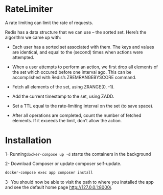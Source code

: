 # RateLimiter

A rate limiting can limit the rate of requests.

Redis has a data structure that we can use – the sorted set. Here’s the algorithm we came up with:

- Each user has a sorted set associated with them. The keys and values are identical, and equal to the (second) times when actions were attempted.

- When a user attempts to perform an action, we first drop all elements of the set which occured before one interval ago. This can be accomplished with Redis’s ZREMRANGEBYSCORE command. 

- Fetch all elements of the set, using ZRANGE(0, -1).

- Add the current timestamp to the set, using ZADD.

- Set a TTL equal to the rate-limiting interval on the set (to save space).

- After all operations are completed, count the number of fetched elements. If it exceeds the limit, don’t allow the action.


# Installation

1- Running`docker-compose up -d` starts the containers in the background

2- Download Composer or update composer self-update.
```bash
docker-compose exec app composer install
```
3- You should now be able to visit the path to where you installed the app and see the default home page http://127.0.0.1:8000/.
